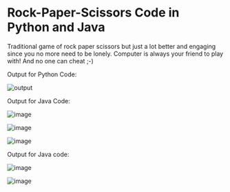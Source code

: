 # Rock-Paper-Scissors Code in Python and Java


Traditional game of rock paper scissors but just a lot better and engaging since you no more need to be lonely. Computer is always your friend to play with! And no one can cheat ;-)


Output for Python Code:



![output](https://user-images.githubusercontent.com/80421780/184548862-72fd5f14-7e0d-4c2b-b039-e20740e8b683.jpg)



Output for Java Code:


![image](https://github.com/Ananya46Nigam/Rock-Paper-Scissors/assets/80421780/56937af9-d6cb-4071-afaa-ab62a5085d09)



![image](https://github.com/Ananya46Nigam/Rock-Paper-Scissors/assets/80421780/2615dbe1-e225-4a29-a4cf-2df4a7981bbd)



![image](https://github.com/Ananya46Nigam/Rock-Paper-Scissors/assets/80421780/56afdf28-ec52-4420-9d7f-73734fa62e20)




Output for Java code:



![image](https://github.com/Ananya46Nigam/Rock-Paper-Scissors/assets/80421780/5a76b678-333b-4591-8ab1-78a755a78e2b)



![image](https://github.com/Ananya46Nigam/Rock-Paper-Scissors/assets/80421780/af0d4532-0106-4c76-a6dd-3e604d80e8c6)
